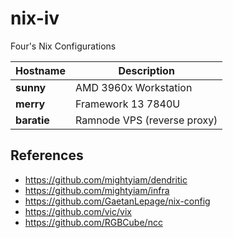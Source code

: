 # nix-iv

Four's Nix Configurations

| Hostname     | Description                 |
| ----------   | ----------------------------|
| **sunny**    | AMD 3960x Workstation       |
| **merry**    | Framework 13 7840U          |
| **baratie**  | Ramnode VPS (reverse proxy) |

## References

- https://github.com/mightyiam/dendritic
- https://github.com/mightyiam/infra
- https://github.com/GaetanLepage/nix-config
- https://github.com/vic/vix
- https://github.com/RGBCube/ncc
